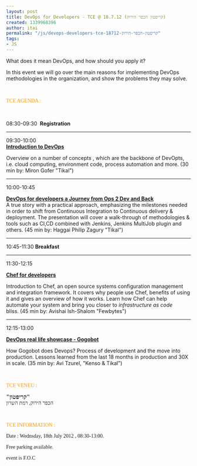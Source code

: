 ```yaml
---
layout: post
title: DevOps for Developers - TCE @ 18.7.12 (קריפטון הכפר הירוק)
created: 1339968396
author: itai
permalink: "/js/devops-developers-tce-18712-קריפטון-הכפר-הירוק"
tags:
- JS
---
```

<p>What does it mean DevOps, and how should you apply it?</p>
<p>In this event we will go over the main reasons for implementing DevOps methodologies in the organization, and show the problems they may solve.</p>
<p>&nbsp;</p>
<p><span style="font-family: Verdana; "><span style="color: rgb(255, 153, 0); ">TCE AGENDA :</span></span></p>
<p>&nbsp;</p>
<p>08:30-09:30 &nbsp;<strong>Registration</strong></p>
<hr />
<p>09:30-10:00 &nbsp;<br />
<strong><a href="http://www.tikalk.com/alm/blog/introduction-devops-0">Introduction to DevOps</a></strong></p>
<p>Overview on a number of concepts , which are the backbone of DevOpts, i.e. cloud computing, environment code, process automation and more.&nbsp;(30 min by: Miron Gofer &quot;Tikal&quot;)</p>
<hr />
<p>10:00-10:45</p>
<p><strong><a href="http://www.tikalk.com/alm/blog/devops-developers-journey-ops-2-dev-and-back">DevOps for developers a Journey from Ops 2 Dev and Back</a><br />
</strong>A true story with a practical approach, emphasizing the milestones needed in order to shift from Continuous Integration to Continuous delivery &amp; deployment. The presentation will cover a walk-through of methodologies &amp; tools such as CI,CD combined with Jenkins, Jenkins MultiJob plugin and others.&nbsp;(45 min by: Haggai Philip Zagury &quot;Tikal&quot;)</p>
<hr />
<p>10:45-11:30 <strong>Breakfast</strong></p>
<hr />
<p>11:30-12:15</p>
<p><strong><a href="http://www.tikalk.com/java/blog/chef-developers-avishai-ish-shalom-fewbytes-devops-tce">Chef for developers</a></strong></p>
<p>Introduction to Chef, an open source systems       configuration management and integration framework. It covers why       people use Chef, benefits of using it and gives an overview of how       it works. Learn how Chef can help automate your system and bring       you closer to <i>infrastructure as code</i> bliss.&nbsp;(45 min by: Avishai Ish-Shalom &quot;Fewbytes&quot;)</p>
<hr />
<p>12:15-13:00</p>
<p><strong><a href="http://www.tikalk.com/alm/blog/devops-real-life-showcase-gogobot-avi-tzurel-kenso-tikal-devops-tce%EF%BB%BF">DevOps real life showcase - Gogobot</a></strong></p>
<p>How Gogobot does Devops? Process of development and the move into production. Lessons learned from the last 18 months in production and 30X in scale.&nbsp;(35 min by: Avi Tzurel, &quot;Kenso &amp; Tikal&quot;)<br />
<span style="font-family: Verdana; "> </span></p>
<p>&nbsp;</p>
<p><span style="font-family: Verdana; "><span style="color: rgb(255, 153, 0); ">TCE VENEU :</span></span></p>
<p><span style="font-family: Verdana; "><span style="font-size: medium; "><strong>&quot;קריפטון&quot;<br />
</strong></span>הכפר הירוק, רמת השרון<br />
</span></p>
<p><span style="font-family: Verdana; "><br type="_moz" />
</span></p>
<p><span style="font-family: Verdana; "><span style="color: rgb(255, 153, 0); ">TCE INFORMATION :&nbsp;</span></span><span style="font-family: Verdana; "><br />
</span></p>
<p><span style="font-family: Verdana; ">Date : Wednsday, 18th July 2012 , 08:30-13:00.</span></p>
<p><span style="font-family: Verdana; ">Free parking available.</span></p>
<p><span style="font-family: Verdana; ">event is F.O.C</span></p>
<p><span style="font-family: Verdana; "><br type="_moz" />
</span></p>
<p><a href="http://www.meetup.com/Tikal-TCE/events/67814012/"><img src="{{ asset_path upload/1/Screen%20shot%202012-05-07%20at%201.44.55%20PM.png }} border="0" alt="" /></a></p>
<p>&nbsp;</p>
